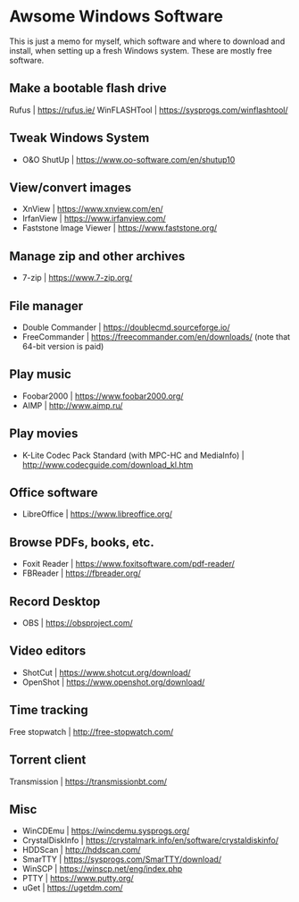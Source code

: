 # Awsome Windows Software

This is just a memo for myself, which software and where to download and install, when setting up a fresh Windows system. These are mostly free software.

## Make a bootable flash drive
Rufus | https://rufus.ie/
WinFLASHTool | https://sysprogs.com/winflashtool/

## Tweak Windows System
- O&O ShutUp | https://www.oo-software.com/en/shutup10

## View/convert images
- XnView | https://www.xnview.com/en/
- IrfanView | https://www.irfanview.com/
- Faststone Image Viewer | https://www.faststone.org/

## Manage zip and other archives
- 7-zip | https://www.7-zip.org/

## File manager
- Double Commander | https://doublecmd.sourceforge.io/
- FreeCommander | https://freecommander.com/en/downloads/ (note that 64-bit version is paid)

## Play music
- Foobar2000 | https://www.foobar2000.org/
- AIMP | http://www.aimp.ru/

## Play movies
- K-Lite Codec Pack Standard (with MPC-HC and MediaInfo) | http://www.codecguide.com/download_kl.htm

## Office software
- LibreOffice | https://www.libreoffice.org/

## Browse PDFs, books, etc.
- Foxit Reader | https://www.foxitsoftware.com/pdf-reader/
- FBReader | https://fbreader.org/

## Record Desktop
- OBS | https://obsproject.com/

## Video editors
- ShotCut | https://www.shotcut.org/download/
- OpenShot | https://www.openshot.org/download/

## Time tracking
Free stopwatch | http://free-stopwatch.com/

## Torrent client
Transmission | https://transmissionbt.com/

## Misc
- WinCDEmu | https://wincdemu.sysprogs.org/
- CrystalDiskInfo | https://crystalmark.info/en/software/crystaldiskinfo/
- HDDScan | http://hddscan.com/
- SmarTTY | https://sysprogs.com/SmarTTY/download/
- WinSCP | https://winscp.net/eng/index.php
- PTTY | https://www.putty.org/
- uGet | https://ugetdm.com/
